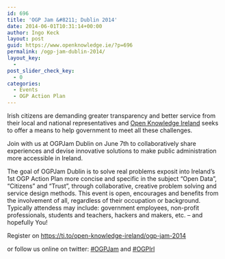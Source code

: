 ```yaml
---
id: 696
title: 'OGP Jam &#8211; Dublin 2014'
date: 2014-06-01T10:31:14+00:00
author: Ingo Keck
layout: post
guid: https://www.openknowledge.ie/?p=696
permalink: /ogp-jam-dublin-2014/
layout_key:
  - 
post_slider_check_key:
  - 0
categories:
  - Events
  - OGP Action Plan
---
```

Irish citizens are demanding greater transparency and better service from their local and national representatives and [Open Knowledge Ireland](http://openknowledge.ie/) seeks to offer a means to help government to meet all these challenges.

Join with us at OGPJam Dublin on June 7th to collaboratively share experiences and devise innovative solutions to make public administration more accessible in Ireland.

The goal of OGPJam Dublin is to solve real problems exposit into Ireland’s 1st OGP Action Plan more concise and specific in the subject “Open Data”, “Citizens” and “Trust”, through collaborative, creative problem solving and service design methods. This event is open, encourages and benefits from the involvement of all, regardless of their occupation or background. Typically attendess may include: government employees, non-profit professionals, students and teachers, hackers and makers, etc. &#8211; and hopefully You!

Register on <https://ti.to/open-knowledge-ireland/ogp-jam-2014>

or follow us online on twitter: [#OGPJam](https://twitter.com/hashtag/ogpjam) and [#OGPIrl](https://twitter.com/hashtag/ogpirl)
